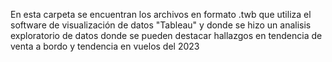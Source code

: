 En esta carpeta se encuentran los archivos en formato .twb que utiliza el software de visualización de datos "Tableau"
y donde se hizo un analisis exploratorio de datos donde se pueden destacar hallazgos en tendencia de venta a bordo y tendencia en vuelos
del 2023
